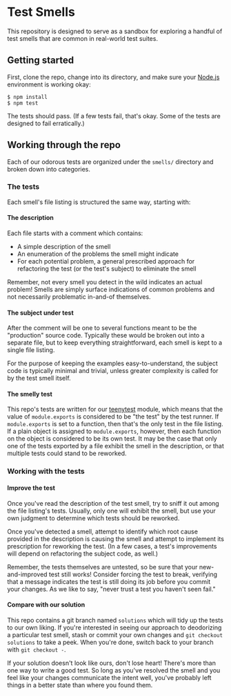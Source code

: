 # Test Smells

This repository is designed to serve as a sandbox for exploring a handful of test
smells that are common in real-world test suites.

## Getting started

First, clone the repo, change into its directory, and make sure your
[Node.js](http://nodejs.org) environment is working okay:

```
$ npm install
$ npm test
```

The tests should pass. (If a few tests fail, that's okay. Some of the tests are
designed to fail erratically.)

## Working through the repo

Each of our odorous tests are organized under the `smells/` directory and broken
down into categories.

### The tests

Each smell's file listing is structured the same way, starting with:

#### The description

Each file starts with a comment which contains:

* A simple description of the smell
* An enumeration of the problems the smell might indicate
* For each potential problem, a general prescribed approach for refactoring the
test (or the test's subject) to eliminate the smell

Remember, not every smell you detect in the wild indicates an actual problem!
Smells are simply surface indications of common problems and not necessarily
problematic in-and-of themselves.

#### The subject under test

After the comment will be one to several functions meant to be the "production"
source code. Typically these would be broken out into a separate file, but to
keep everything straightforward, each smell is kept to a single file listing.

For the purpose of keeping the examples easy-to-understand, the subject code is
typically minimal and trivial, unless greater complexity is called for by the
test smell itself.

#### The smelly test

This repo's tests are written for our
[teenytest](https://github.com/testdouble/teenytest) module, which means that
the value of `module.exports` is considered to be "the test" by the test runner.
If `module.exports` is set to a function, then that's the only test in the file
listing. If a plain object is assigned to `module.exports`, however, then each
function on the object is considered to be its own test. It may be the case that only
one of the tests exported by a file exhibit the smell in the description, or that
multiple tests could stand to be reworked.

### Working with the tests

#### Improve the test

Once you've read the description of the test smell, try to sniff it out among the
file listing's tests. Usually, only one will exhibit the smell, but use your own
judgment to determine which tests should be reworked.

Once you've detected a smell, attempt to identify which root cause provided in
the description is causing the smell and attempt to implement its prescription
for reworking the test. (In a few cases, a test's improvements will depend on
refactoring the subject code, as well.)

Remember, the tests themselves are untested, so be sure that your
new-and-improved test still works! Consider forcing the test to break, verifying
that a message indicates the test is still doing its job before you commit your
changes. As we like to say, "never trust a test you haven't seen fail."

#### Compare with our solution

This repo contains a git branch named `solutions` which will tidy up the tests to
our own liking. If you're interested in seeing our approach to deodorizing a
particular test smell, stash or commit your own changes and `git checkout
solutions` to take a peek. When you're done, switch back to your branch with `git
checkout -`.

If your solution doesn't look like ours, don't lose heart! There's more than one
way to write a good test. So long as you've resolved the smell and you feel like
your changes communicate the intent well, you've probably left things in a better
state than where you found them.


